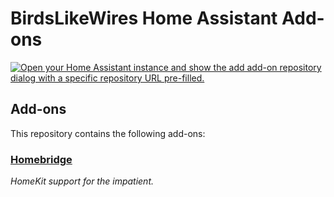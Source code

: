 # BirdsLikeWires Home Assistant Add-ons

[![Open your Home Assistant instance and show the add add-on repository dialog with a specific repository URL pre-filled.](https://my.home-assistant.io/badges/supervisor_add_addon_repository.svg)](https://my.home-assistant.io/redirect/supervisor_add_addon_repository/?repository_url=https%3A%2F%2Fgithub.com%2Fbirdslikewires%2Fhome-assistant-addons)

## Add-ons

This repository contains the following add-ons:

### [Homebridge](./homebridge)

_HomeKit support for the impatient._
